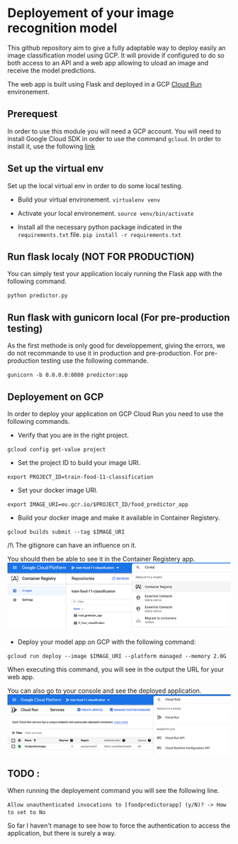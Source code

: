 # Deployement of your image recognition model

This github repository aim to give a fully adaptable way to deploy easily an 
image classification model using GCP. It will provide if configured to do so 
both access to an API and a web app allowing to uload an image and receive the
model predictions.

The web app is built using Flask and deployed in a GCP 
[Cloud Run](https://cloud.google.com/run) environement.

## Prerequest

In order to use this module you will need a GCP account. 
You will need to install Google Cloud SDK in order to use the command `gcloud`.
In order to install it, use the following [link](https://cloud.google.com/sdk/docs/install)

## Set up the virtual env

Set up the local virtual env in order to do some local testing.

- Build your virtual environement.
`virtualenv venv`

- Activate your local environement.
`source venv/bin/activate`

- Install all the necessary python package indicated in the `requirements.txt` file.
`pip install -r requirements.txt`

## Run flask localy (NOT FOR PRODUCTION)

You can simply test your application localy running the Flask app with the
following command.

`python predictor.py`

## Run flask with gunicorn local (For pre-production testing)

As the first methode is only good for developpement, giving the errors, we do 
not recommande to use it in production and pre-production.
For pre-production testing use the following commande.

`gunicorn -b 0.0.0.0:8080 predictor:app`

## Deployement on GCP

In order to deploy your application on GCP Cloud Run you need to use the 
following commands.


- Verify that you are in the right project.

`gcloud config get-value project`

- Set the project ID to build your image URI.

`export PROJECT_ID=train-food-11-classification`

- Set your docker image URI.

`export IMAGE_URI=eu.gcr.io/$PROJECT_ID/food_predictor_app`

- Build your docker image and make it available in Container Registery.

`gcloud builds submit --tag $IMAGE_URI`

 /!\ The gitignore can have an influence on it.

You should then be able to see it in the Container Registery app.
![Container Registery GCP service](https://github.com/jfolleas1/cv.deployement.food-11/blob/master/readme_images/container_registery.png?raw=true)


- Deploy your model app on GCP with the following command:

`gcloud run deploy --image $IMAGE_URI --platform managed --memory 2.0G`

When executing this command, you will see in the output the URL for your web app.

You can also go to your console and see the deployed application.
![Cloud Run GCP service](https://github.com/jfolleas1/cv.deployement.food-11/blob/master/readme_images/cloud_run.png?raw=true)


## TODO :

When running the deployement command you will see the following line.

`Allow unauthenticated invocations to [foodpredictorapp] (y/N)? -> How to set to No`

So far I haven't manage to see how to force the authentication to access the
application, but there is surely a way.